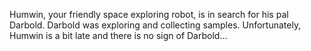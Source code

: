 Humwin, your friendly space exploring robot, is in search for his pal Darbold. Darbold was exploring and collecting samples. Unfortunately, Humwin is a bit late and there is no sign of Darbold…